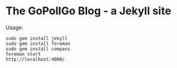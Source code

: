 # The GoPollGo Blog - a Jekyll site
Usage:
```
sudo gem install jekyll
sudo gem install foreman
sudo gem install compass
foreman start
http://localhost:4000/
```
